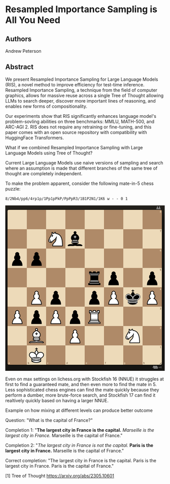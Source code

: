 # Resampled Importance Sampling is All You Need

## Authors
Andrew Peterson

## Abstract

We present Resampled Importance Sampling for Large Language Models (RIS), a novel method to improve efficiency for test-time inference. Resampled Importance Sampling, a technique from the field of computer graphics, allows for massive reuse across a single Tree of Thought allowing LLMs to search deeper, discover more important lines of reasoning, and enables new forms of compositionality.

Our experiments show that RIS significantly enhances language model's problem-sovling abilities on three benchmarks: MMLU, MATH-500, and ARC-AGI 2. RIS does not require any retraining or fine-tuning, and this paper comes with an open source repository with compatibility with HuggingFace Transformers.








What if we combined Resampled Importance Sampling with Large Language Models using Tree of Thought?


Current Large Language Models use naive versions of sampling and search where an assumption is made that different branches of the same tree of thought are completely independent.

To make the problem apparent, consider the following mate-in-5 chess puzzle:

```
8/2Nb4/pp6/4rp1p/1Pp1pPkP/PpPpR3/1B1P2N1/1K6 w - - 0 1
```

![Chess Puzzle](image.png)

Even on max settings on lichess.org with Stockfish 16 (NNUE) it struggles at first to find a guaranteed mate, and then even more to find the mate in 5. Less sophisticated chess engines can find the mate quickly because they perform a dumber, more brute-force search, and Stockfish 17 can find it realtively quickly based on having a larger NNUE.

Example on how mixing at different levels can produce better outcome

Question: "What is the capital of France?"

Completion 1: "**The largest city in France is the capital.** _Marseille is the largest city in France._ Marseille is the capital of France."

Completion 2: "_The largest city in France is not the capital._ **Paris is the largest city in France.** Marseille is the capital of France."

Correct completion: "The largest city in France is the capital. Paris is the largest city in France. Paris is the capital of France."

[1] Tree of Thought https://arxiv.org/abs/2305.10601
